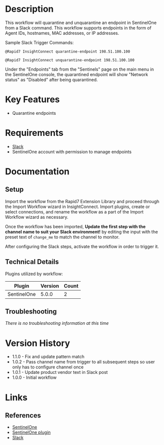 # Description

This workflow will quarantine and unquarantine an endpoint in SentinelOne from a Slack command. This workflow supports endpoints in the form of Agent IDs, hostnames, MAC addresses, or IP addresses.

Sample Slack Trigger Commands:

`@Rapid7 InsightConnect quarantine-endpoint 198.51.100.100`

`@Rapid7 InsightConnect unquarantine-endpoint 198.51.100.100`

Under the "Endpoints" tab from the "Sentinels" page on the main menu in the SentinelOne console, the quarantined endpoint will show "Network status" as "Disabled" after being quarantined.

# Key Features

* Quarantine endpoints

# Requirements

* [Slack](https://insightconnect.help.rapid7.com/docs/configure-slack-for-chatops)
* SentinelOne account with permission to manage endpoints

# Documentation

## Setup

Import the workflow from the Rapid7 Extension Library and proceed through the Import Workflow wizard in InsightConnect. Import plugins, create or select connections, and rename the workflow as a part of the Import Workflow wizard as necessary.

Once the workflow has been imported, **Update the first step with the channel name to suit your Slack environment!** by editing the input with the preset text of `change_me` to match the channel to monitor.

After configuring the Slack steps, activate the workflow in order to trigger it.
 
## Technical Details

Plugins utilized by workflow:

|Plugin|Version|Count|
|----|----|--------|
|SentinelOne|5.0.0|2|

## Troubleshooting

_There is no troubleshooting information at this time_

# Version History

* 1.1.0 - Fix and update pattern match 
* 1.0.2 - Pass channel name from trigger to all subsequent steps so user only has to configure channel once
* 1.0.1 - Update product vendor text in Slack post
* 1.0.0 - Initial workflow

# Links

## References

* [SentinelOne](https://www.sentinelone.com/)
* [SentinelOne plugin](https://extensions.rapid7.com/extension/sentinelone)
* [Slack](https://slack.com)
